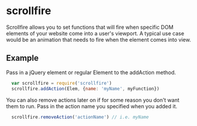 # scrollfire

Scrollfire allows you to set functions that will fire when specific DOM elements of your website come into a user's viewport. A typical use case would be an animation that needs to fire when the element comes into view.

## Example

Pass in a jQuery element or regular Element to the addAction method.

```javascript
  var scrollfire = require('scrollfire')
  scrollfire.addAction(Elem, {name: 'myName', myFunction})
```

You can also remove actions later on if for some reason you don't want them to run. Pass in the action name you specified when you added it.

```javascript
  scrollfire.removeAction('actionName') // i.e. myName
```


